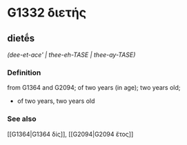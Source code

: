 # G1332 διετής

## dietḗs

_(dee-et-ace' | thee-eh-TASE | thee-ay-TASE)_

### Definition

from G1364 and G2094; of two years (in age); two years old; 

- of two years, two years old

### See also

[[G1364|G1364 δίς]], [[G2094|G2094 ἔτος]]
